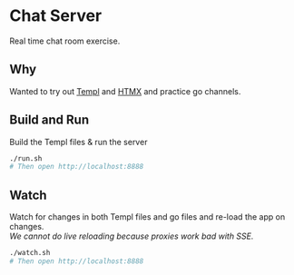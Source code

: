 # Chat Server
 Real time chat room exercise.
 
## Why
Wanted to try out [Templ](https://templ.guide) and [HTMX](https://htmx.org) and practice go channels.

## Build and Run
Build the Templ files & run the server
```bash
./run.sh
# Then open http://localhost:8888
```

## Watch
Watch for changes in both Templ files and go files and re-load the app on changes.  
_We cannot do live reloading because proxies work bad with SSE._
```bash
./watch.sh
# Then open http://localhost:8888
```